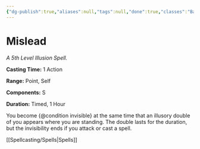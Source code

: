 ```yaml
---
{"dg-publish":true,"aliases":null,"tags":null,"done":true,"classes":"Bard, Wizard,","spellLevel":5,"school":"Illusion","source":"PHB","permalink":"/spells/mislead/","dgHomeLink":false,"dgPassFrontmatter":true}
---
```


# Mislead
*A 5th Level Illusion Spell.*

**Casting Time:** 1 Action

**Range:** Point, Self

**Components:** S 

**Duration:** Timed, 1 Hour

You become {@condition invisible} at the same time that an illusory double of you appears where you are standing. The double lasts for the duration, but the invisibility ends if you attack or cast a spell.

[[Spellcasting/Spells|Spells]]